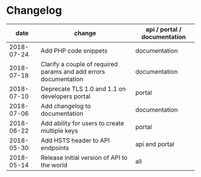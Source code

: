 # Changelog

date | change | api / portal / documentation
---- | -------| -----------
2018-07-24 | Add PHP code snippets| documentation
2018-07-18 | Clarify a couple of required params and add errors documentation | documentation
2018-07-10 | Deprecate TLS 1.0 and 1.1 on developers portal | portal
2018-07-06 | Add changelog to documentation | documentation
2018-06-22 | Add ability for users to create multiple keys | portal
2018-05-30 | Add HSTS header to API endpoints | api and portal
2018-05-14 | Release initial version of API to the world | all
